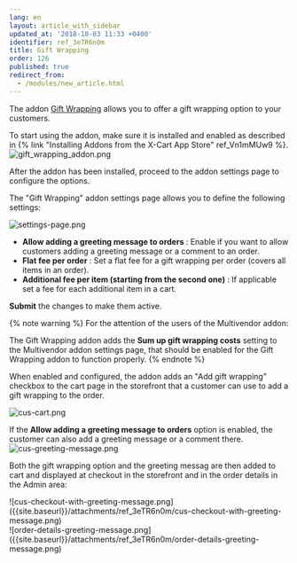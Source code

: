 ```yaml
---
lang: en
layout: article_with_sidebar
updated_at: '2018-10-03 11:33 +0400'
identifier: ref_3eTR6n0m
title: Gift Wrapping
order: 126
published: true
redirect_from:
  - /modules/new_article.html
---
```

The addon [Gift Wrapping](https://market.x-cart.com/addons/gift-wrapping.html "Gift Wrapping") allows you to offer a gift wrapping option to your customers. 

To start using the addon, make sure it is installed and enabled as described in {% link "Installing Addons from the X-Cart App Store" ref_Vn1mMUw9 %}.
![gift_wrapping_addon.png]({{site.baseurl}}/attachments/ref_3eTR6n0m/gift_wrapping_addon.png)

After the addon has been installed, proceed to the addon settings page to configure the options.

The "Gift Wrapping" addon settings page allows you to define the following settings:

![settings-page.png]({{site.baseurl}}/attachments/ref_3eTR6n0m/settings-page.png)

* **Allow adding a greeting message to orders** : Enable if you want to allow customers adding a greeting message or a comment to an order.
* **Flat fee per order** : Set a flat fee for a gift wrapping per order (covers all items in an order).
* **Additional fee per item (starting from the second one)** : If applicable set a fee for each additional item in a cart.

**Submit** the changes to make them active.

{% note warning %}
For the attention of the users of the Multivendor addon:

The Gift Wrapping addon adds the **Sum up gift wrapping costs** setting to the Multivendor addon settings page, that should be enabled for the Gift Wrapping addon to function properly. 
{% endnote %}

When enabled and configured, the addon adds an "Add gift wrapping" checkbox to the cart page in the storefront that a customer can use to add a gift wrapping to the order. 

![cus-cart.png]({{site.baseurl}}/attachments/ref_3eTR6n0m/cus-cart.png)

If the **Allow adding a greeting message to orders** option is enabled, the customer can also add a greeting message or a comment there.
![cus-greeting-message.png]({{site.baseurl}}/attachments/ref_3eTR6n0m/cus-greeting-message.png)

Both the gift wrapping option and the greeting messag are then added to cart and displayed at checkout in the storefront and in the order details in the Admin area:

<div class="ui stackable two column grid">
  <div class="column" markdown="span">![cus-checkout-with-greeting-message.png]({{site.baseurl}}/attachments/ref_3eTR6n0m/cus-checkout-with-greeting-message.png)</div>
  <div class="column" markdown="span">![order-details-greeting-message.png]({{site.baseurl}}/attachments/ref_3eTR6n0m/order-details-greeting-message.png)</div>
</div>
